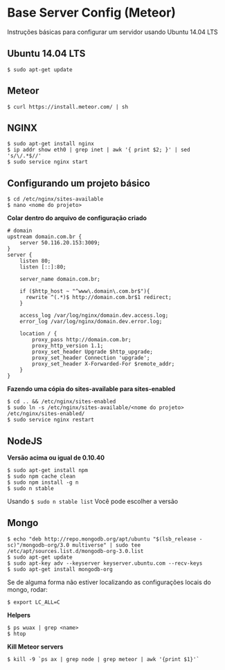 # Base Server Config (Meteor)

Instruções básicas para configurar um servidor usando Ubuntu 14.04 LTS

## Ubuntu 14.04 LTS

``$ sudo apt-get update``

## Meteor

``$ curl https://install.meteor.com/ | sh``

## NGINX

```
$ sudo apt-get install nginx
$ ip addr show eth0 | grep inet | awk '{ print $2; }' | sed 's/\/.*$//'
$ sudo service nginx start
```

## Configurando um projeto básico

```
$ cd /etc/nginx/sites-available
$ nano <nome do projeto>
```

**Colar dentro do arquivo de configuração criado**

```
# domain
upstream domain.com.br {
    server 50.116.20.153:3009;
}
server {
    listen 80;
    listen [::]:80;

    server_name domain.com.br;

    if ($http_host ~ "^www\.domain\.com.br$"){ 
      rewrite ^(.*)$ http://domain.com.br$1 redirect; 
    }

    access_log /var/log/nginx/domain.dev.access.log;
    error_log /var/log/nginx/domain.dev.error.log;

    location / {
        proxy_pass http://domain.com.br;
        proxy_http_version 1.1;
        proxy_set_header Upgrade $http_upgrade;
        proxy_set_header Connection 'upgrade';
        proxy_set_header X-Forwarded-For $remote_addr;
    }
}
```

**Fazendo uma cópia do sites-available para sites-enabled**

```
$ cd .. && /etc/nginx/sites-enabled
$ sudo ln -s /etc/nginx/sites-available/<nome do projeto> /etc/nginx/sites-enabled/
$ sudo service nginx restart
```

## NodeJS

**Versão acima ou igual de 0.10.40**

```
$ sudo apt-get install npm
$ sudo npm cache clean
$ sudo npm install -g n
$ sudo n stable
```

Usando ``$ sudo n stable list`` Você pode escolher a versão

## Mongo

```
$ echo "deb http://repo.mongodb.org/apt/ubuntu "$(lsb_release -sc)"/mongodb-org/3.0 multiverse" | sudo tee /etc/apt/sources.list.d/mongodb-org-3.0.list
$ sudo apt-get update
$ sudo apt-key adv --keyserver keyserver.ubuntu.com --recv-keys
$ sudo apt-get install mongodb-org
```
Se de alguma forma não estiver localizando as configurações locais do mongo, rodar:

``$ export LC_ALL=C``

**Helpers**

```
$ ps wuax | grep <name>
$ htop
```

**Kill Meteor servers**
```
$ kill -9 `ps ax | grep node | grep meteor | awk '{print $1}'`
```
